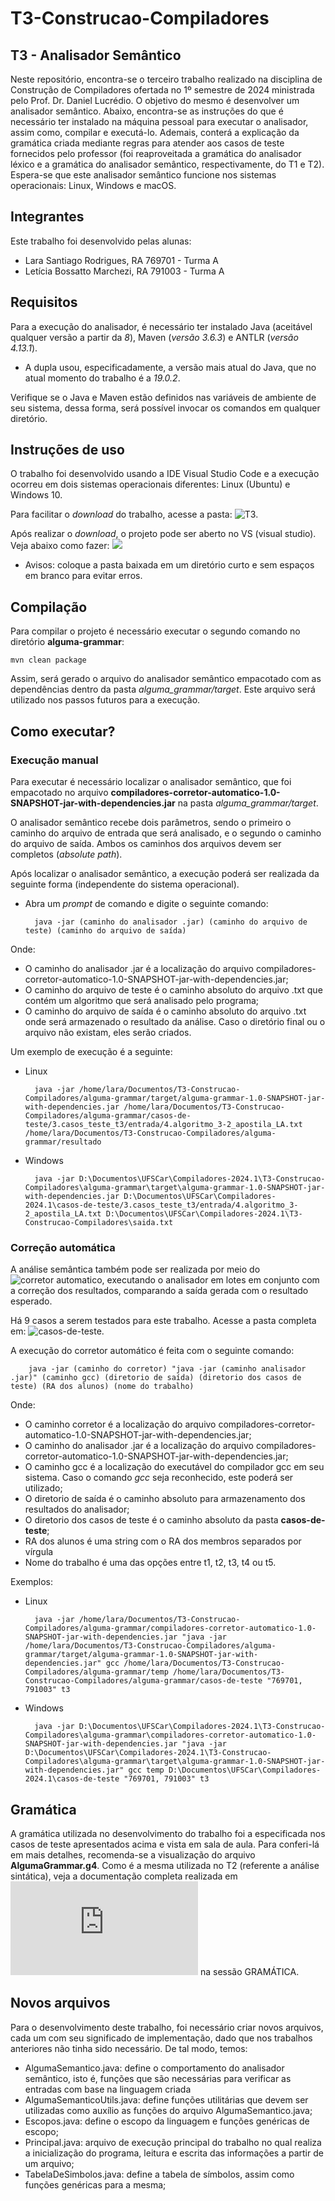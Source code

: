 # T3-Construcao-Compiladores

## T3 - Analisador Semântico ##
Neste repositório, encontra-se o terceiro trabalho realizado na disciplina de Construção de Compiladores ofertada no 1º semestre de 2024 ministrada pelo Prof. Dr. Daniel Lucrédio.
O objetivo do mesmo é desenvolver um analisador semântico. Abaixo, encontra-se as instruções do que é necessário ter instalado na máquina pessoal para executar o analisador, assim como, compilar e executá-lo. Ademais, conterá a explicação da gramática criada mediante regras para atender aos casos de teste fornecidos pelo professor (foi reaproveitada a gramática do analisador léxico e a gramática do analisador semântico, respectivamente, do T1 e T2).
Espera-se que este analisador semântico funcione nos sistemas operacionais: Linux, Windows e macOS.

## Integrantes ##
Este trabalho foi desenvolvido pelas alunas:
- Lara Santiago Rodrigues, RA 769701 - Turma A
- Letícia Bossatto Marchezi, RA 791003 - Turma A

## Requisitos ##
Para a execução do analisador, é necessário ter instalado Java (aceitável qualquer versão a partir da *8*), Maven (*versão 3.6.3*) e ANTLR (*versão 4.13.1*).

- A dupla usou, especificadamente, a versão mais atual do Java, que no atual momento do trabalho é a *19.0.2*.

Verifique se o Java e Maven estão definidos nas variáveis de ambiente de seu sistema, dessa forma, será possível invocar os comandos em qualquer diretório.

## Instruções de uso ##
O trabalho foi desenvolvido usando a IDE Visual Studio Code e a execução ocorreu em dois sistemas operacionais diferentes: Linux (Ubuntu) e Windows 10.

Para facilitar o *download* do trabalho, acesse a pasta: ![T3](https://github.com/letMarchezi/T3-Construcao-Compiladores/tree/main/alguma-grammar).

Após realizar o *download*, o projeto pode ser aberto no VS (visual studio). Veja abaixo como fazer:
![](https://github.com/letMarchezi/T1/assets/110498717/c3dd0f2a-c792-4519-96a6-775352a1e38e)


* Avisos: coloque a pasta baixada em um diretório curto e sem espaços em branco para evitar erros.

## Compilação ##

Para compilar o projeto é necessário executar o segundo comando no diretório **alguma-grammar**:

	mvn clean package

Assim, será gerado o arquivo do analisador semântico empacotado com as dependências dentro da pasta _alguma\_grammar/target_. Este arquivo será utilizado nos passos futuros para a execução.

## Como executar? ##

### Execução manual ###
Para executar é necessário localizar o analisador semântico, que foi empacotado no arquivo **compiladores-corretor-automatico-1.0-SNAPSHOT-jar-with-dependencies.jar** na pasta _alguma\_grammar/target_. 

O analisador semântico recebe dois parâmetros, sendo o primeiro o caminho do arquivo de entrada que será analisado, e o segundo o caminho do arquivo de saída. Ambos os caminhos dos arquivos devem ser completos (*absolute path*). 

Após localizar o analisador semântico, a execução poderá ser realizada da seguinte forma (independente do sistema operacional).

* Abra um _prompt_ de comando e digite o seguinte comando:

		java -jar (caminho do analisador .jar) (caminho do arquivo de teste) (caminho do arquivo de saída)

Onde:
- O caminho do analisador .jar é a localização do arquivo compiladores-corretor-automatico-1.0-SNAPSHOT-jar-with-dependencies.jar;
- O caminho do arquivo de teste é o caminho absoluto do arquivo .txt que contém um algoritmo que será analisado pelo programa;
- O caminho do arquivo de saída é o caminho absoluto do arquivo .txt onde será armazenado o resultado da análise. Caso o diretório final ou o arquivo não existam, eles serão criados.

Um exemplo de execução é a seguinte:
- Linux

  		java -jar /home/lara/Documentos/T3-Construcao-Compiladores/alguma-grammar/target/alguma-grammar-1.0-SNAPSHOT-jar-with-dependencies.jar /home/lara/Documentos/T3-Construcao-Compiladores/alguma-grammar/casos-de-teste/3.casos_teste_t3/entrada/4.algoritmo_3-2_apostila_LA.txt /home/lara/Documentos/T3-Construcao-Compiladores/alguma-grammar/resultado

- Windows

		java -jar D:\Documentos\UFSCar\Compiladores-2024.1\T3-Construcao-Compiladores\alguma-grammar\target\alguma-grammar-1.0-SNAPSHOT-jar-with-dependencies.jar D:\Documentos\UFSCar\Compiladores-2024.1\casos-de-teste/3.casos_teste_t3/entrada/4.algoritmo_3-2_apostila_LA.txt D:\Documentos\UFSCar\Compiladores-2024.1\T3-Construcao-Compiladores\saida.txt


### Correção automática ###

A análise semântica também pode ser realizada por meio do ![corretor automatico](https://github.com/dlucredio/compiladores-corretor-automatico/tree/master), executando o analisador em lotes em conjunto com a correção dos resultados, comparando a saída gerada com o resultado esperado. 

Há 9 casos a serem testados para este trabalho. Acesse a pasta completa em: ![casos-de-teste](https://github.com/letMarchezi/T3-Construcao-Compiladores/tree/main/alguma-grammar/casos-de-teste/3.casos_teste_t3). 

A execução do corretor automático é feita com o seguinte comando:


		java -jar (caminho do corretor) "java -jar (caminho analisador .jar)" (caminho gcc) (diretorio de saída) (diretorio dos casos de teste) (RA dos alunos) (nome do trabalho)


Onde:
- O caminho corretor é a localização do arquivo compiladores-corretor-automatico-1.0-SNAPSHOT-jar-with-dependencies.jar;
- O caminho do analisador .jar é a localização do arquivo compiladores-corretor-automatico-1.0-SNAPSHOT-jar-with-dependencies.jar;
- O caminho gcc é a localização do executável do compilador gcc em seu sistema. Caso o comando *gcc* seja reconhecido, este poderá ser utilizado;
- O diretorio de saída é o caminho absoluto para armazenamento dos resultados do analisador;
- O diretorio dos casos de teste é o caminho absoluto da pasta **casos-de-teste**;
- RA dos alunos é uma string com o RA dos membros separados por vírgula
- Nome do trabalho é uma das opções entre t1, t2, t3, t4 ou t5. 

Exemplos:

- Linux

		java -jar /home/lara/Documentos/T3-Construcao-Compiladores/alguma-grammar/compiladores-corretor-automatico-1.0-SNAPSHOT-jar-with-dependencies.jar "java -jar /home/lara/Documentos/T3-Construcao-Compiladores/alguma-grammar/target/alguma-grammar-1.0-SNAPSHOT-jar-with-dependencies.jar" gcc /home/lara/Documentos/T3-Construcao-Compiladores/alguma-grammar/temp /home/lara/Documentos/T3-Construcao-Compiladores/alguma-grammar/casos-de-teste "769701, 791003" t3

- Windows

		java -jar D:\Documentos\UFSCar\Compiladores-2024.1\T3-Construcao-Compiladores\alguma-grammar\compiladores-corretor-automatico-1.0-SNAPSHOT-jar-with-dependencies.jar "java -jar D:\Documentos\UFSCar\Compiladores-2024.1\T3-Construcao-Compiladores\alguma-grammar\target\alguma-grammar-1.0-SNAPSHOT-jar-with-dependencies.jar" gcc temp D:\Documentos\UFSCar\Compiladores-2024.1\casos-de-teste "769701, 791003" t3


## Gramática ##
A gramática utilizada no desenvolvimento do trabalho foi a especificada nos casos de teste apresentados acima e vista em sala de aula. Para conferi-lá em mais detalhes, recomenda-se a visualização do arquivo **AlgumaGrammar.g4**. Como é a mesma utilizada no T2 (referente a análise sintática), veja a documentação completa realizada em ![T2-README.md](https://github.com/letMarchezi/T2-Construcao-Compiladores/blob/main/README.md) na sessão GRAMÁTICA.

## Novos arquivos ##
Para o desenvolvimento deste trabalho, foi necessário criar novos arquivos, cada um com seu significado de implementação, dado que nos trabalhos anteriores não tinha sido necessário. De tal modo, temos:
- AlgumaSemantico.java: define o comportamento do analisador semântico, isto é, funções que são necessárias para verificar as entradas com base na linguagem criada
- AlgumaSemanticoUtils.java: define funções utilitárias que devem ser utilizadas como auxílio as funções do arquivo AlgumaSemantico.java;
- Escopos.java: define o escopo da linguagem e funções genéricas de escopo;
- Principal.java: arquivo de execução principal do trabalho no qual realiza a inicialização do programa, leitura e escrita das informações a partir de um arquivo;
- TabelaDeSimbolos.java: define a tabela de símbolos, assim como funções genéricas para a mesma;